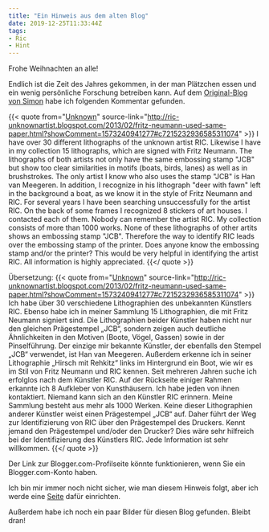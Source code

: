 ```yaml
---
title: "Ein Hinweis aus dem alten Blog"
date: 2019-12-25T11:33:44Z
tags:
- Ric
- Hint
---
```


Frohe Weihnachten an alle!

Endlich ist die Zeit des Jahres gekommen, in der man Plätzchen essen und ein wenig persönliche Forschung betreiben kann. Auf dem [Original-Blog von Simon](http://ric-unknownartist.blogspot.com/) habe ich folgenden Kommentar gefunden.

{{< quote from="[Unknown](https://www.blogger.com/profile/06636468969013165369)" source-link="http://ric-unknownartist.blogspot.com/2013/02/fritz-neumann-used-same-paper.html?showComment=1573240941277#c7215232936585311074" >}}
I have over 30 different lithographs of the unknown artist RIC. Likewise I have in my collection 15 lithographs, which are signed with Fritz Neumann. The lithographs of both artists not only have the same embossing stamp "JCB" but show too clear similarities in motifs (boats, birds, lanes) as well as in brushstrokes. The only artist I know who also uses the stamp "JCB" is Han van Meegeren. In addition, I recognize in his lithograph "deer with fawn" left in the background a boat, as we know it in the style of Fritz Neumann and RIC. For several years I have been searching unsuccessfully for the artist RIC. On the back of some frames I recognized 8 stickers of art houses. I contacted each of them. Nobody can remember the artist RIC. My collection consists of more than 1000 works. None of these lithographs of other artits shows an embossing stamp "JCB". Therefore the way to identify RIC leads over the embossing stamp of the printer. Does anyone know the embossing stamp and/or the printer? This would be very helpful in identifying the artist RIC. All information is highly appreciated.
{{</ quote >}}

Übersetzung:
{{< quote from="[Unknown](https://www.blogger.com/profile/06636468969013165369)" source-link="http://ric-unknownartist.blogspot.com/2013/02/fritz-neumann-used-same-paper.html?showComment=1573240941277#c7215232936585311074" >}}
Ich habe über 30 verschiedene Lithographien des unbekannten Künstlers RIC. Ebenso habe ich in meiner Sammlung 15 Lithographien, die mit Fritz Neumann signiert sind. Die Lithographien beider Künstler haben nicht nur den gleichen Prägestempel „JCB“, sondern zeigen auch deutliche Ähnlichkeiten in den Motiven (Boote, Vögel, Gassen) sowie in der Pinselführung. Der einzige mir bekannte Künstler, der ebenfalls den Stempel „JCB“ verwendet, ist Han van Meegeren. Außerdem erkenne ich in seiner Lithographie „Hirsch mit Rehkitz“ links im Hintergrund ein Boot, wie wir es im Stil von Fritz Neumann und RIC kennen. Seit mehreren Jahren suche ich erfolglos nach dem Künstler RIC. Auf der Rückseite einiger Rahmen erkannte ich 8 Aufkleber von Kunsthäusern. Ich habe jeden von ihnen kontaktiert. Niemand kann sich an den Künstler RIC erinnern. Meine Sammlung besteht aus mehr als 1000 Werken. Keine dieser Lithographien anderer Künstler weist einen Prägestempel „JCB“ auf. Daher führt der Weg zur Identifizierung von RIC über den Prägestempel des Druckers. Kennt jemand den Prägestempel und/oder den Drucker? Dies wäre sehr hilfreich bei der Identifizierung des Künstlers RIC. Jede Information ist sehr willkommen.
{{</ quote >}}

Der Link zur Blogger.com-Profilseite könnte funktionieren, wenn Sie ein Blogger.com-Konto haben.

Ich bin mir immer noch nicht sicher, wie man diesem Hinweis folgt, aber ich werde eine [Seite](/hints/han-van-meegeren) dafür einrichten.

Außerdem habe ich noch ein paar Bilder für diesen Blog gefunden. Bleibt dran!
